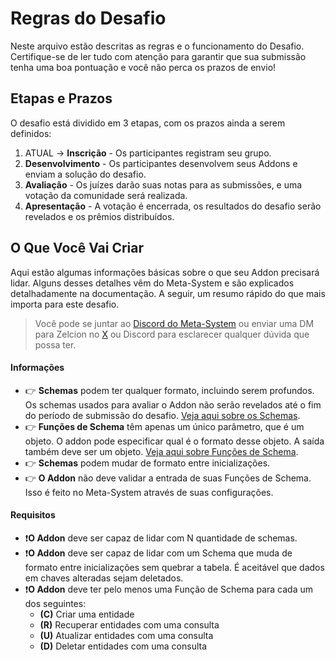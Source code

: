 # Regras do Desafio

Neste arquivo estão descritas as regras e o funcionamento do Desafio. Certifique-se de ler tudo com atenção para garantir que sua submissão tenha uma boa pontuação e você não perca os prazos de envio!

## Etapas e Prazos
O desafio está dividido em 3 etapas, com os prazos ainda a serem definidos:

1. ATUAL -> **Inscrição** - Os participantes registram seu grupo.
2. **Desenvolvimento** - Os participantes desenvolvem seus Addons e enviam a solução do desafio.
3. **Avaliação** - Os juízes darão suas notas para as submissões, e uma votação da comunidade será realizada.
4. **Apresentação** - A votação é encerrada, os resultados do desafio serão revelados e os prêmios distribuídos.

## O Que Você Vai Criar
Aqui estão algumas informações básicas sobre o que seu Addon precisará lidar. Alguns desses detalhes vêm do Meta-System e são explicados detalhadamente na documentação. A seguir, um resumo rápido do que mais importa para este desafio.

> Você pode se juntar ao [Discord do Meta-System](https://discord.gg/ndGsnbTW7V) ou enviar uma DM para Zelcion no [X](https://twitter.com/ZelcionV) ou Discord para esclarecer qualquer dúvida que possa ter.

#### Informações
- 👉 **Schemas** podem ter qualquer formato, incluindo serem profundos. Os schemas usados para avaliar o Addon não serão revelados até o fim do período de submissão do desafio. [Veja aqui sobre os Schemas](https://mapikit.github.io/meta-system-docs/docs/api-docs/configuring/schema-config).
- 👉 **Funções de Schema** têm apenas um único parâmetro, que é um objeto. O addon pode especificar qual é o formato desse objeto. A saída também deve ser um objeto. [Veja aqui sobre Funções de Schema](https://mapikit.github.io/meta-system-docs/docs/guides/broker#entity-schema-functions---brokerschemafunctions).
- 👉 **Schemas** podem mudar de formato entre inicializações.
- 👉 **O Addon** não deve validar a entrada de suas Funções de Schema. Isso é feito no Meta-System através de suas configurações.
#### Requisitos
- ❗**O Addon** deve ser capaz de lidar com N quantidade de schemas.
- ❗**O Addon** deve ser capaz de lidar com um Schema que muda de formato entre inicializações sem quebrar a tabela. É aceitável que dados em chaves alteradas sejam deletados.
- ❗**O Addon** deve ter pelo menos uma Função de Schema para cada um dos seguintes:
  - **(C)** Criar uma entidade
  - **(R)** Recuperar entidades com uma consulta
  - **(U)** Atualizar entidades com uma consulta
  - **(D)** Deletar entidades com uma consulta
